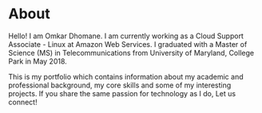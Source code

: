 About
====================

Hello! I am Omkar Dhomane. I am currently working as a Cloud Support Associate - Linux at Amazon Web Services. I graduated with a Master of Science (MS) in Telecommunications from University of Maryland, College Park in May 2018.

This is my portfolio which contains information about my academic and professional background, my core skills and some of my interesting projects. If you share the same passion for technology as I do, Let us connect!
